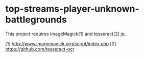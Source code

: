 # top-streams-player-unknown-battlegrounds


This project requires ImageMagick[1] and tesseract[2] jq.


[1] http://www.imagemagick.org/script/index.php
[2] https://github.com/tesseract-ocr

